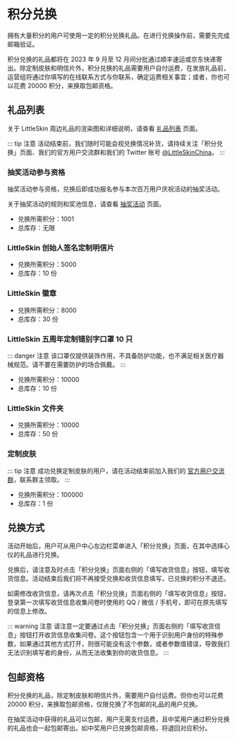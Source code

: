 # 积分兑换

拥有大量积分的用户可使用一定的积分兑换礼品。在进行兑换操作前，需要先完成邮箱验证。

积分兑换的礼品都将在 2023 年 9 月至 12 月间分批通过顺丰速运或京东快递寄出。除定制皮肤和明信片外，积分兑换的礼品需要用户自付运费，在发放礼品前，运营组将通过你填写的在线联系方式与你联系，确定运费相关事宜；或者，你也可以花费 20000 积分，来换取包邮资格。

## 礼品列表

关于 LittleSkin 周边礼品的渲染图和详细说明，请查看 [礼品列表](./prizes.md) 页面。

::: tip 注意
活动结束前，我们随时可能会视兑换情况补货，请持续关注「积分兑换」页面、我们的官方用户交流群和我们的 Twitter 账号 [@LittleSkinChina](https://twitter.com/LittleSkinChina)。
:::

### 抽奖活动参与资格

抽奖活动参与资格，兑换后即成功报名参与本次百万用户庆祝活动的抽奖活动。

关于抽奖活动的规则和奖池信息，请查看 [抽奖活动](./lottery.md) 页面。

- 兑换所需积分：1001
- 总库存：无限

### LittleSkin 创始人签名定制明信片

- 兑换所需积分：5000
- 总库存：10 份

### LittleSkin 徽章

- 兑换所需积分：8000
- 总库存：30 份

### LittleSkin 五周年定制错别字口罩 10 只

::: danger 注意
该口罩仅提供装饰作用，不具备防护功能，也不满足相关医疗器械规范。请不要在需要防护的场合佩戴。
:::

- 兑换所需积分：10000
- 总库存：10 份

### LittleSkin 文件夹

- 兑换所需积分：10000
- 总库存：50 份

### 定制皮肤

::: tip 注意
成功兑换定制皮肤的用户，请在活动结束前加入我们的 [官方用户交流群](/user-group.md)，联系群主领取。
:::

- 兑换所需积分：100000
- 总库存：1 份

## 兑换方式

活动开始后，用户可从用户中心左边栏菜单进入「积分兑换」页面，在其中选择心仪的礼品进行兑换。

兑换后，请注意及时点击「积分兑换」页面右侧的「填写收货信息」按钮，填写收货信息。活动结束后我们将不再接受兑换和收货信息填写，已兑换的积分不退还。

如需修改收货信息，请再次点击「积分兑换」页面右侧的「填写收货信息」按钮，登录第一次填写收货信息收集问卷时使用的 QQ / 微信 / 手机号，即可在原先填写的信息上修改。

::: warning 注意
请注意一定要通过点击「积分兑换」页面右侧的「填写收货信息」按钮打开收货信息收集问卷。这个按钮包含一个用于识别用户身份的特殊参数，如果通过其他方式打开，则很可能没有这个参数，或者参数值错误，导致我们无法识别填写者的身份，从而无法收集到你的收货信息。
:::

## 包邮资格

积分兑换的礼品，除定制皮肤和明信片外，需要用户自付运费。但你也可以花费 20000 积分，来换取包邮资格，仅限兑换了不包邮的礼品的用户兑换。

在抽奖活动中获得的礼品可以包邮，用户无需支付运费，且中奖用户通过积分兑换的礼品也会一起包邮寄出。如中奖用户已兑换包邮资格，将退回对应积分。